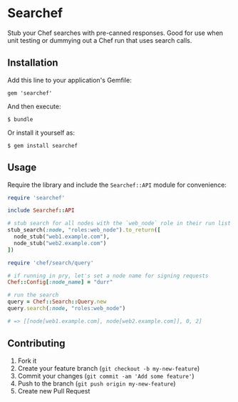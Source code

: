 # Searchef

Stub your Chef searches with pre-canned responses. Good for use when unit
testing or dummying out a Chef run that uses search calls.

## Installation

Add this line to your application's Gemfile:

    gem 'searchef'

And then execute:

    $ bundle

Or install it yourself as:

    $ gem install searchef

## Usage

Require the library and include the `Searchef::API` module for convenience:

```ruby
require 'searchef'

include Searchef::API
```

```ruby
# stub search for all nodes with the `web_node` role in their run list
stub_search(:node, "roles:web_node").to_return([
  node_stub("web1.example.com"),
  node_stub("web2.example.com")
])

require 'chef/search/query'

# if running in pry, let's set a node name for signing requests
Chef::Config[:node_name] = "durr"

# run the search
query = Chef::Search::Query.new
query.search(:node, "roles:web_node")

# => [[node[web1.example.com], node[web2.example.com]], 0, 2]
```

## Contributing

1. Fork it
2. Create your feature branch (`git checkout -b my-new-feature`)
3. Commit your changes (`git commit -am 'Add some feature'`)
4. Push to the branch (`git push origin my-new-feature`)
5. Create new Pull Request
